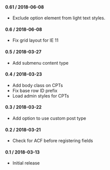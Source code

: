 #### 0.61 / 2018-06-08

- Exclude option element from light text styles.

#### 0.6 / 2018-06-08

- Fix grid layout for IE 11

#### 0.5 / 2018-03-27

- Add submenu content type

#### 0.4 / 2018-03-23

- Add body class on CPTs
- Fix base row ID prefix
- Load admin styles for CPTs

#### 0.3 / 2018-03-22

- Add option to use custom post type

#### 0.2 / 2018-03-21

- Check for ACF before registering fields

#### 0.1 / 2018-03-13

- Initial release
